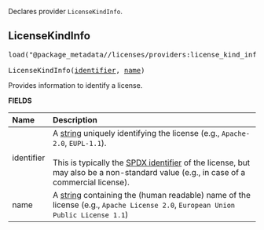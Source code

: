 <!-- Generated with Stardoc: http://skydoc.bazel.build -->

Declares provider `LicenseKindInfo`.

<a id="LicenseKindInfo"></a>

## LicenseKindInfo

<pre>
load("@package_metadata//licenses/providers:license_kind_info.bzl", "LicenseKindInfo")

LicenseKindInfo(<a href="#LicenseKindInfo-identifier">identifier</a>, <a href="#LicenseKindInfo-name">name</a>)
</pre>

Provides information to identify a license.

**FIELDS**

| Name  | Description |
| :------------- | :------------- |
| <a id="LicenseKindInfo-identifier"></a>identifier | A [string](https://bazel.build/rules/lib/core/string) uniquely identifying the license (e.g., `Apache-2.0`, `EUPL-1.1`).<br><br>This is typically the [SPDX identifier](https://spdx.org/licenses/) of the license, but may also be a non-standard value (e.g., in case of a commercial license). |
| <a id="LicenseKindInfo-name"></a>name | A [string](https://bazel.build/rules/lib/core/string) containing the (human readable) name of the license (e.g., `Apache License 2.0`, `European Union Public License 1.1`) |


